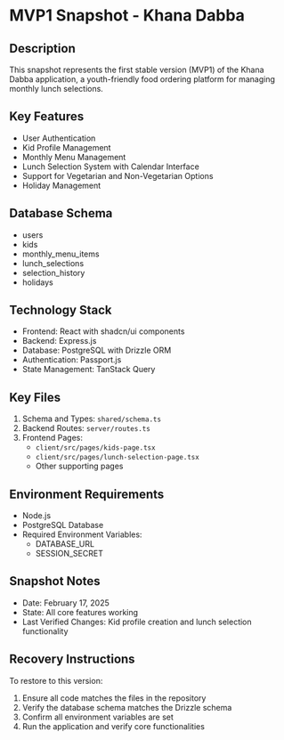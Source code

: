 # MVP1 Snapshot - Khana Dabba

## Description
This snapshot represents the first stable version (MVP1) of the Khana Dabba application, a youth-friendly food ordering platform for managing monthly lunch selections.

## Key Features
- User Authentication
- Kid Profile Management
- Monthly Menu Management
- Lunch Selection System with Calendar Interface
- Support for Vegetarian and Non-Vegetarian Options
- Holiday Management

## Database Schema
- users
- kids
- monthly_menu_items
- lunch_selections
- selection_history
- holidays

## Technology Stack
- Frontend: React with shadcn/ui components
- Backend: Express.js
- Database: PostgreSQL with Drizzle ORM
- Authentication: Passport.js
- State Management: TanStack Query

## Key Files
1. Schema and Types: `shared/schema.ts`
2. Backend Routes: `server/routes.ts`
3. Frontend Pages:
   - `client/src/pages/kids-page.tsx`
   - `client/src/pages/lunch-selection-page.tsx`
   - Other supporting pages

## Environment Requirements
- Node.js
- PostgreSQL Database
- Required Environment Variables:
  - DATABASE_URL
  - SESSION_SECRET

## Snapshot Notes
- Date: February 17, 2025
- State: All core features working
- Last Verified Changes: Kid profile creation and lunch selection functionality

## Recovery Instructions
To restore to this version:
1. Ensure all code matches the files in the repository
2. Verify the database schema matches the Drizzle schema
3. Confirm all environment variables are set
4. Run the application and verify core functionalities
